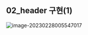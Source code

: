 ## 02_header 구현(1)

![image-20230228005547017](C:\Users\areur\AppData\Roaming\Typora\typora-user-images\image-20230228005547017.png)